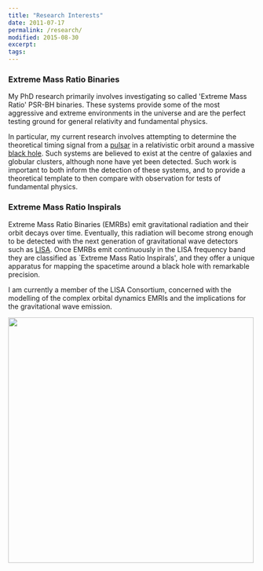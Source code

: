 ```yaml
---
title: "Research Interests"
date: 2011-07-17
permalink: /research/
modified: 2015-08-30
excerpt:
tags:
---
```

### Extreme Mass Ratio Binaries
My PhD research primarily involves investigating so called 'Extreme Mass Ratio' PSR-BH binaries. These systems provide some of the most aggressive and extreme environments in the universe and are the perfect testing ground for general relativity and fundamental physics.

In particular, my current research involves attempting to determine the theoretical timing signal from a [pulsar](https://www.youtube.com/watch?v=gjLk_72V9Bw) in a relativistic orbit around a massive [black hole](https://www.youtube.com/watch?v=e-P5IFTqB98). Such systems are believed to exist at the centre of galaxies and globular clusters, although none have yet been detected. Such work is important to both inform the detection of these systems, and to provide a theoretical template to then compare with observation for tests of fundamental physics.

### Extreme Mass Ratio Inspirals

Extreme Mass Ratio Binaries (EMRBs) emit gravitational radiation and their orbit decays over time. Eventually, this radiation will become strong enough to be detected with the next generation of gravitational wave detectors such as [LISA](https://www.elisascience.org). Once EMRBs emit continuously in the LISA frequency band they are classified as `Extreme Mass Ratio Inspirals', and they offer a unique apparatus for mapping the spacetime around a black hole with remarkable precision. 

I am currently a member of the LISA Consortium, concerned with the modelling of the complex orbital dynamics EMRIs and the implications for the gravitational wave emission.


<img HEIGHT = "500" WIDTH="500"  src="http://tomkimpson.com/images/Optimized-rt1-2.png" align="centre">

